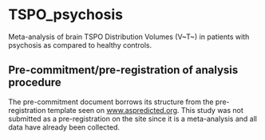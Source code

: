 # TSPO_psychosis
Meta-analysis of brain TSPO Distribution Volumes (V~T~) in patients with psychosis as compared to healthy controls. 


## Pre-commitment/pre-registration of analysis procedure 
The pre-commitment document borrows its structure from the pre-registration template seen on www.aspredicted.org. This study was not submitted as a pre-registration on the site since it is a meta-analysis and all data have already been collected. 
